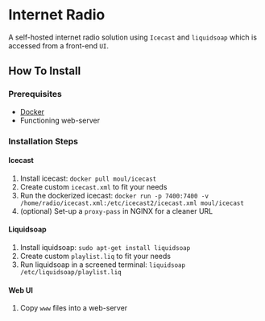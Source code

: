 # Internet Radio
A self-hosted internet radio solution using `Icecast` and `liquidsoap` which is accessed from a front-end `UI`.


## How To Install

### Prerequisites

- [Docker](https://www.docker.com)
- Functioning web-server


### Installation Steps

#### Icecast
1. Install icecast: `docker pull moul/icecast`
2. Create custom `icecast.xml` to fit your needs
3. Run the dockerized icecast: `docker run -p 7400:7400 -v /home/radio/icecast.xml:/etc/icecast2/icecast.xml moul/icecast`
4. (optional) Set-up a `proxy-pass` in NGINX for a cleaner URL

#### Liquidsoap
1. Install iquidsoap: `sudo apt-get install liquidsoap`
2. Create custom `playlist.liq` to fit your needs
3. Run liquidsoap in a screened terminal: `liquidsoap /etc/liquidsoap/playlist.liq`

#### Web UI
1. Copy `www` files into a web-server